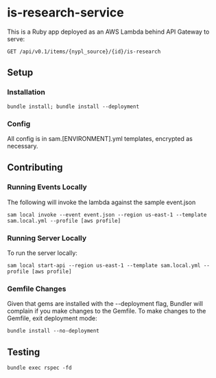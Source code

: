# is-research-service

This is a Ruby app deployed as an AWS Lambda behind API Gateway to serve:

``GET /api/v0.1/items/{nypl_source}/{id}/is-research``

## Setup
### Installation

``bundle install; bundle install --deployment``

### Config
All config is in sam.[ENVIRONMENT].yml templates, encrypted as necessary.

## Contributing
### Running Events Locally
The following will invoke the lambda against the sample event.json

``sam local invoke --event event.json --region us-east-1 --template sam.local.yml --profile [aws profile]``

### Running Server Locally
To run the server locally:

``sam local start-api --region us-east-1 --template sam.local.yml --profile [aws profile]``

### Gemfile Changes
Given that gems are installed with the --deployment flag, Bundler will complain if you make changes to the Gemfile. To make changes to the Gemfile, exit deployment mode:

``bundle install --no-deployment``

## Testing

``bundle exec rspec -fd``

